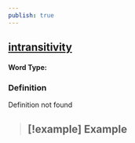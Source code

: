 ```yaml
---
publish: true
---
```

## [intransitivity](https://dictionary.cambridge.org/dictionary/english/intransitivity)

#### Word Type: 
### Definition
Definition not found

>[!example] Example
> - 
